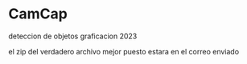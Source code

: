 # CamCap
deteccion de objetos 
graficacion 2023 

el zip del verdadero archivo mejor puesto estara
en el correo enviado